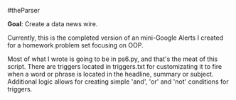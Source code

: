 #theParser

**Goal**: Create a data news wire.

Currently, this is the completed version of an mini-Google Alerts I created for a homework problem set focusing on OOP. 

Most of what I wrote is going to be in ps6.py, and that's the meat of this script. There are triggers located in triggers.txt for customizating it to fire when a word or phrase is located in the headline, summary or subject. Additional logic allows for creating simple 'and', 'or' and 'not' conditions for triggers.